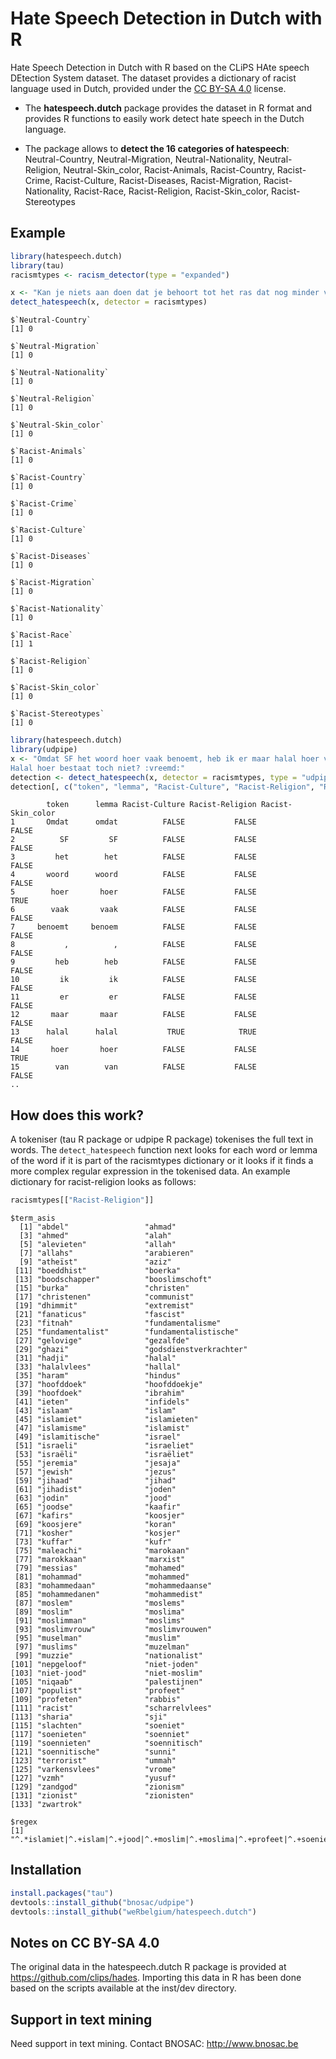 # Hate Speech Detection in Dutch with R

Hate Speech Detection in Dutch with R based on the CLiPS HAte speech DEtection System dataset. The dataset provides a dictionary of racist language used in Dutch, provided under the [CC BY-SA 4.0](https://creativecommons.org/licenses/by-sa/4.0/) license.

- The  **hatespeech.dutch** package provides the dataset in R format and provides R functions to easily work detect hate speech in the Dutch language. 

- The package allows to **detect the 16 categories of hatespeech**: 
Neutral-Country, Neutral-Migration, Neutral-Nationality, Neutral-Religion, Neutral-Skin_color, Racist-Animals, Racist-Country, Racist-Crime, Racist-Culture, Racist-Diseases, Racist-Migration, Racist-Nationality, Racist-Race, Racist-Religion, Racist-Skin_color, Racist-Stereotypes



## Example


```r
library(hatespeech.dutch)
library(tau)
racismtypes <- racism_detector(type = "expanded")

x <- "Kan je niets aan doen dat je behoort tot het ras dat nog minder verstand en gevoelens heeft in uw hersenen dan het stinkend gat van een VARKEN ! :-p"
detect_hatespeech(x, detector = racismtypes)
```

```
$`Neutral-Country`
[1] 0

$`Neutral-Migration`
[1] 0

$`Neutral-Nationality`
[1] 0

$`Neutral-Religion`
[1] 0

$`Neutral-Skin_color`
[1] 0

$`Racist-Animals`
[1] 0

$`Racist-Country`
[1] 0

$`Racist-Crime`
[1] 0

$`Racist-Culture`
[1] 0

$`Racist-Diseases`
[1] 0

$`Racist-Migration`
[1] 0

$`Racist-Nationality`
[1] 0

$`Racist-Race`
[1] 1

$`Racist-Religion`
[1] 0

$`Racist-Skin_color`
[1] 0

$`Racist-Stereotypes`
[1] 0
```


```r
library(hatespeech.dutch)
library(udpipe)
x <- "Omdat SF het woord hoer vaak benoemt, heb ik er maar halal hoer van gemaakt :zozo: Ik vond 'hoer zo onbeschoft om te benoemen, dus wat verzacht met halal..
Halal hoer bestaat toch niet? :vreemd:"
detection <- detect_hatespeech(x, detector = racismtypes, type = "udpipe", detailed = TRUE)
detection[, c("token", "lemma", "Racist-Culture", "Racist-Religion", "Racist-Skin_color")]
```

```
        token      lemma Racist-Culture Racist-Religion Racist-Skin_color
1       Omdat      omdat          FALSE           FALSE             FALSE
2          SF         SF          FALSE           FALSE             FALSE
3         het        het          FALSE           FALSE             FALSE
4       woord      woord          FALSE           FALSE             FALSE
5        hoer       hoer          FALSE           FALSE              TRUE
6        vaak       vaak          FALSE           FALSE             FALSE
7     benoemt     benoem          FALSE           FALSE             FALSE
8           ,          ,          FALSE           FALSE             FALSE
9         heb        heb          FALSE           FALSE             FALSE
10         ik         ik          FALSE           FALSE             FALSE
11         er         er          FALSE           FALSE             FALSE
12       maar       maar          FALSE           FALSE             FALSE
13      halal      halal           TRUE            TRUE             FALSE
14       hoer       hoer          FALSE           FALSE              TRUE
15        van        van          FALSE           FALSE             FALSE
..
```

## How does this work?

A tokeniser (tau R package or udpipe R package) tokenises the full text in words. The `detect_hatespeech` function next looks for each word or lemma of the word if it is part of the racismtypes dictionary or it looks if it finds a more complex regular expression in the tokenised data.
An example dictionary for racist-religion looks as follows:


```r
racismtypes[["Racist-Religion"]]
```

```
$term_asis
  [1] "abdel"                 "ahmad"                
  [3] "ahmed"                 "alah"                 
  [5] "alevieten"             "allah"                
  [7] "allahs"                "arabieren"            
  [9] "atheïst"               "aziz"                 
 [11] "boeddhist"             "boerka"               
 [13] "boodschapper"          "booslimschoft"        
 [15] "burka"                 "christen"             
 [17] "christenen"            "communist"            
 [19] "dhimmit"               "extremist"            
 [21] "fanaticus"             "fascist"              
 [23] "fitnah"                "fundamentalisme"      
 [25] "fundamentalist"        "fundamentalistische"  
 [27] "gelovige"              "gezalfde"             
 [29] "ghazi"                 "godsdienstverkrachter"
 [31] "hadji"                 "halal"                
 [33] "halalvlees"            "hallal"               
 [35] "haram"                 "hindus"               
 [37] "hoofddoek"             "hoofddoekje"          
 [39] "hoofdoek"              "ibrahim"              
 [41] "ieten"                 "infidels"             
 [43] "islaam"                "islam"                
 [45] "islamiet"              "islamieten"           
 [47] "islamisme"             "islamist"             
 [49] "islamitische"          "israel"               
 [51] "israeli"               "israeliet"            
 [53] "israëli"               "israëliet"            
 [55] "jeremia"               "jesaja"               
 [57] "jewish"                "jezus"                
 [59] "jihaad"                "jihad"                
 [61] "jihadist"              "joden"                
 [63] "jodin"                 "jood"                 
 [65] "joodse"                "kaafir"               
 [67] "kafirs"                "koosjer"              
 [69] "koosjere"              "koran"                
 [71] "kosher"                "kosjer"               
 [73] "kuffar"                "kufr"                 
 [75] "maleachi"              "marokaan"             
 [77] "marokkaan"             "marxist"              
 [79] "messias"               "mohamed"              
 [81] "mohammad"              "mohammed"             
 [83] "mohammedaan"           "mohammedaanse"        
 [85] "mohammedanen"          "mohammedist"          
 [87] "moslem"                "moslems"              
 [89] "moslim"                "moslima"              
 [91] "moslimman"             "moslims"              
 [93] "moslimvrouw"           "moslimvrouwen"        
 [95] "muselman"              "muslim"               
 [97] "muslims"               "muzelman"             
 [99] "muzzie"                "nationalist"          
[101] "nepgeloof"             "niet-joden"           
[103] "niet-jood"             "niet-moslim"          
[105] "niqaab"                "palestijnen"          
[107] "populist"              "profeet"              
[109] "profeten"              "rabbis"               
[111] "racist"                "scharrelvlees"        
[113] "sharia"                "sji"                  
[115] "slachten"              "soeniet"              
[117] "soenieten"             "soenniet"             
[119] "soennieten"            "soennitisch"          
[121] "soennitische"          "sunni"                
[123] "terrorist"             "ummah"                
[125] "varkensvlees"          "vrome"                
[127] "vzmh"                  "yusuf"                
[129] "zandgod"               "zionism"              
[131] "zionist"               "zionisten"            
[133] "zwartrok"             

$regex
[1] "^.*islamiet|^.+islam|^.+jood|^.+moslim|^.+moslima|^.+profeet|^.+soeniet|^.+soenniet|^.+zionist|dhimmit.*$|halal.+$|islam.+$|joden.+$|moslim.+$|profeet.+$"
```

## Installation


```r
install.packages("tau")
devtools::install_github("bnosac/udpipe")
devtools::install_github("weRbelgium/hatespeech.dutch")
```

## Notes on CC BY-SA 4.0

The original data in the hatespeech.dutch R package is provided at  https://github.com/clips/hades.
Importing this data in R has been done based on the scripts available at the inst/dev directory.

## Support in text mining

Need support in text mining. 
Contact BNOSAC: http://www.bnosac.be

